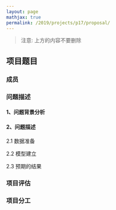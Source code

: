 ```yaml
---
layout: page
mathjax: true
permalink: /2019/projects/p17/proposal/
---
```


> 注意: 上方的内容不要删除

## 项目题目 


### 成员


### 问题描述

#### 1、问题背景分析

#### 2、问题描述

2.1 数据准备

2.2 模型建立

2.3 预期的结果

### 项目评估

### 项目分工
